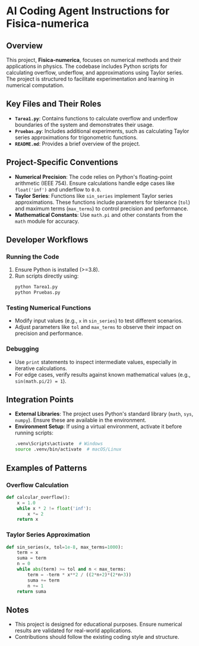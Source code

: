 # AI Coding Agent Instructions for Fisica-numerica

## Overview
This project, **Fisica-numerica**, focuses on numerical methods and their applications in physics. The codebase includes Python scripts for calculating overflow, underflow, and approximations using Taylor series. The project is structured to facilitate experimentation and learning in numerical computation.

## Key Files and Their Roles
- **`Tarea1.py`**: Contains functions to calculate overflow and underflow boundaries of the system and demonstrates their usage.
- **`Pruebas.py`**: Includes additional experiments, such as calculating Taylor series approximations for trigonometric functions.
- **`README.md`**: Provides a brief overview of the project.

## Project-Specific Conventions
- **Numerical Precision**: The code relies on Python's floating-point arithmetic (IEEE 754). Ensure calculations handle edge cases like `float('inf')` and underflow to `0.0`.
- **Taylor Series**: Functions like `sin_series` implement Taylor series approximations. These functions include parameters for tolerance (`tol`) and maximum terms (`max_terms`) to control precision and performance.
- **Mathematical Constants**: Use `math.pi` and other constants from the `math` module for accuracy.

## Developer Workflows
### Running the Code
1. Ensure Python is installed (>=3.8).
2. Run scripts directly using:
   ```bash
   python Tarea1.py
   python Pruebas.py
   ```

### Testing Numerical Functions
- Modify input values (e.g., `x` in `sin_series`) to test different scenarios.
- Adjust parameters like `tol` and `max_terms` to observe their impact on precision and performance.

### Debugging
- Use `print` statements to inspect intermediate values, especially in iterative calculations.
- For edge cases, verify results against known mathematical values (e.g., `sin(math.pi/2) = 1`).

## Integration Points
- **External Libraries**: The project uses Python's standard library (`math`, `sys`, `numpy`). Ensure these are available in the environment.
- **Environment Setup**: If using a virtual environment, activate it before running scripts:
  ```bash
  .venv\Scripts\activate  # Windows
  source .venv/bin/activate  # macOS/Linux
  ```

## Examples of Patterns
### Overflow Calculation
```python
def calcular_overflow():
    x = 1.0
    while x * 2 != float('inf'):
        x *= 2
    return x
```
### Taylor Series Approximation
```python
def sin_series(x, tol=1e-8, max_terms=1000):
    term = x
    suma = term
    n = 0
    while abs(term) >= tol and n < max_terms:
        term = -term * x**2 / ((2*n+2)*(2*n+3))
        suma += term
        n += 1
    return suma
```

## Notes
- This project is designed for educational purposes. Ensure numerical results are validated for real-world applications.
- Contributions should follow the existing coding style and structure.